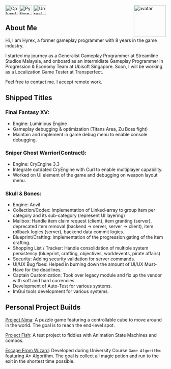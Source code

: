<div style="display: inline_block"><br>
  <img align="center" alt="Cplusplus" height="30" width="40" src="https://cdn.jsdelivr.net/gh/devicons/devicon/icons/cplusplus/cplusplus-original.svg" width="40" height="40"/>
  <img align="center" alt="Python" height="30" width="40" src="https://cdn.jsdelivr.net/gh/devicons/devicon@latest/icons/python/python-original.svg" width="40" height="40"/>
  <img align="center" alt="Unreal" height="30" width="40" src="https://cdn.jsdelivr.net/gh/devicons/devicon@latest/icons/unrealengine/unrealengine-original.svg" width="40" height="40"/>
  <img align="right" alt="avatar" width="100em" src="https://avatars.githubusercontent.com/u/10288953">
</div>

## About Me

Hi, I am Hyrex, a former gameplay programmer with 8 years in the game industry. 

I started my journey as a Generalist Gameplay Programmer at Streamline Studios Malaysia, and onboard as an intermidiate Gameplay Programmer in Progression & Economy Team at Ubisoft Singapore. 
Soon, I will be working as a Localization Game Tester at Transperfect. 

Feel free to contact me. I accept remote work.

## Shipped Titles

### Final Fantasy XV: 
- Engine: Luminious Engine
- Gameplay debugging & optimization (Titans Area, Zu Boss fight)
- Maintain and implement in game debug menu to enable console debugging.

### Sniper Ghost Warrior(Contract):
- Engine: CryEngine 3.3
- Integrate outdated CryEngine with Curl to enable multiplayer capability.
- Worked on UI element of the game and debugging on weapon layout menu.

### Skull & Bones: 
- Engine: Anvil
- Collection/Codex: Implementation of Linked-array to group item per category and its sub-category (represent UI layering)
- Mailbox: Handle item claim request (client), item granting (server), deprecated item removal (backend -> server, server -> client), item rollback logics (server), backend data commit logics.
- Blueprint/Crafting: Implementation of the progression gating of the item crafting.
- Shopping List / Tracker: Handle consolidation of multiple system persistency (blueprint, crafting, objectives, worldevents, pirate affairs)
- Security: Adding security validation for server commands.
- UI/UX Bug fixes: Helped in burning down the amount of UI/UX Must-Have for the deadlines.
- Captain Customization: Took over legacy module and fix up the vendor with soft and hard currencies.
- Development of Auto-Test for various systems.
- ImGui tools development for various systems.

## Personal Project Builds
[Project Nima](https://drive.google.com/file/d/1aHa33I2-znXrFd1QMnyLHrO3xCOqvIcn/view?usp=drive_link): A puzzle game featuring a controllable cube to move around in the world. The goal is to reach the end-level spot.

[Project Fish](https://drive.google.com/file/d/17hUXWRPUCUvkPjyif2EEIAQLEkhOZqwK/view?usp=drive_link): A test project to fiddles with Animation State Machines and combos. 

[Escape From Wizard](https://github.com/hchia93/escape-from-wizard): Developed during University Course `Game Algorithm` featuring A* Algorithm. The goal is collect all magic potion and run to the exit in the shortest time possible. 
